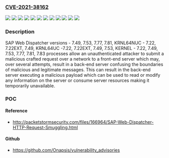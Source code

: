 ### [CVE-2021-38162](https://cve.mitre.org/cgi-bin/cvename.cgi?name=CVE-2021-38162)
![](https://img.shields.io/static/v1?label=Product&message=SAP%20Web%20Dispatcher&color=blue)
![](https://img.shields.io/static/v1?label=Version&message=7.22EXT%20&color=brightgreen)
![](https://img.shields.io/static/v1?label=Version&message=7.49%20&color=brightgreen)
![](https://img.shields.io/static/v1?label=Version&message=7.53%20&color=brightgreen)
![](https://img.shields.io/static/v1?label=Version&message=7.77%20&color=brightgreen)
![](https://img.shields.io/static/v1?label=Version&message=7.81%20&color=brightgreen)
![](https://img.shields.io/static/v1?label=Version&message=7.83%20&color=brightgreen)
![](https://img.shields.io/static/v1?label=Version&message=KERNEL%20-%207.22%20&color=brightgreen)
![](https://img.shields.io/static/v1?label=Version&message=KRNL64NUC%20-%207.22%20&color=brightgreen)
![](https://img.shields.io/static/v1?label=Version&message=KRNL64UC%20-7.22%20&color=brightgreen)
![](https://img.shields.io/static/v1?label=Version&message=WEBDISP%20-%207.49%20&color=brightgreen)
![](https://img.shields.io/static/v1?label=Vulnerability&message=CWE-444&color=brightgreen)

### Description

SAP Web Dispatcher versions - 7.49, 7.53, 7.77, 7.81, KRNL64NUC - 7.22, 7.22EXT, 7.49, KRNL64UC -7.22, 7.22EXT, 7.49, 7.53, KERNEL - 7.22, 7.49, 7.53, 7.77, 7.81, 7.83 processes allow an unauthenticated attacker to submit a malicious crafted request over a network to a front-end server which may, over several attempts, result in a back-end server confusing the boundaries of malicious and legitimate messages. This can result in the back-end server executing a malicious payload which can be used to read or modify any information on the server or consume server resources making it temporarily unavailable.

### POC

#### Reference
- http://packetstormsecurity.com/files/166964/SAP-Web-Dispatcher-HTTP-Request-Smuggling.html

#### Github
- https://github.com/Onapsis/vulnerability_advisories

